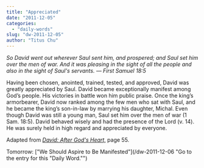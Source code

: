 ```yaml
---
title: "Appreciated"
date: "2011-12-05"
categories: 
  - "daily-words"
slug: "dw-2011-12-05"
author: "Titus Chu"
---
```


_So David went out wherever Saul sent him, and prospered; and Saul set him over the men of war. And it was pleasing in the sight of all the people and also in the sight of Saul's servants. — First Samuel 18:5_

Having been chosen, anointed, trained, tested, and approved, David was greatly appreciated by Saul. David became exceptionally manifest among God’s people. His victories in battle won him public praise. Once the king’s armorbearer, David now ranked among the few men who sat with Saul, and he became the king’s son-in-law by marrying his daughter, Michal. Even though David was still a young man, Saul set him over the men of war (1 Sam. 18:5). David behaved wisely and had the presence of the Lord (v. 14). He was surely held in high regard and appreciated by everyone.

Adapted from _[David: After God's Heart,](/book-david "Go to the listing for this book.")_ page 55.

Tomorrow: ["We Should Aspire to Be Manifested"](/dw-2011-12-06 "Go to the entry for this "Daily Word."")
